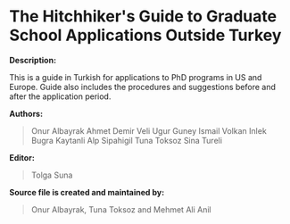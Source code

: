 The Hitchhiker's Guide to Graduate School Applications Outside Turkey
=====================================================================
__Description:__

This is a guide in Turkish for applications to PhD programs in US and Europe. Guide also includes the procedures and suggestions before and after the application period. 
	
__Authors:__

> Onur Albayrak
> Ahmet Demir
> Veli Ugur Guney
> Ismail Volkan Inlek
> Bugra Kaytanli
> Alp Sipahigil
> Tuna Toksoz
> Sina Tureli

__Editor:__

> Tolga Suna

__Source file is created and maintained by:__

> Onur Albayrak, Tuna Toksoz	and Mehmet Ali Anil	
